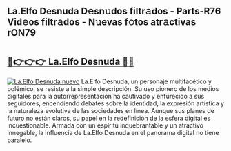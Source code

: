 ## La.Elfo Desnuda D𝚎sn𝚞dos filtr𝚊dos - Parts-R76 Vid𝚎os filtr𝚊dos - N𝚞evas f𝚘tos atr𝚊ctivas rON79

# <h2><a href="http://mbcbol.tromn.icu/?c=La.Elfo+Desnuda">🔗👉👉👉 La.Elfo Desnuda 🔗🔗</a></h2>

[![La.Elfo Desnuda nuevo](https://i.imgur.com/pEAQMta.gif)](http://mbcbol.tromn.icu/?c=La.Elfo+Desnuda)
La.Elfo Desnuda, un personaje multifacético y polémico, se resiste a la simple descripción. Su uso pionero de los medios digitales para la autorrepresentación ha cautivado y enfurecido a sus seguidores, encendiendo debates sobre la identidad, la expresión artística y la naturaleza evolutiva de las sociedades en línea. Aunque sus planes de futuro no están claros, su papel en la redefinición de la esfera digital es incuestionable. Armada con un espíritu inquebrantable y un atractivo innegable, la influencia de La.Elfo Desnuda en el panorama digital no tiene paralelo.
